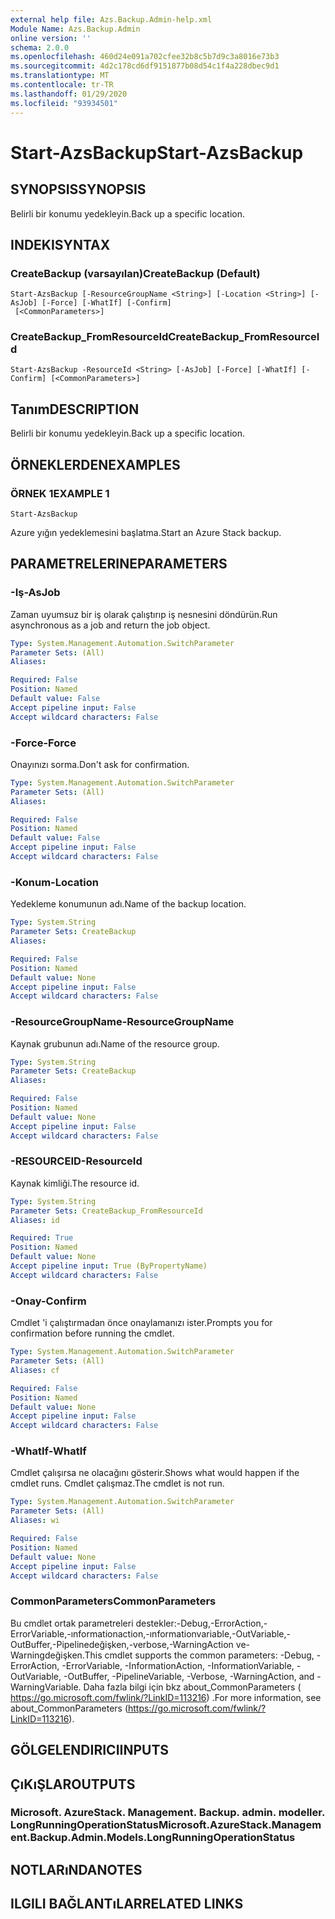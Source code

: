 ```yaml
---
external help file: Azs.Backup.Admin-help.xml
Module Name: Azs.Backup.Admin
online version: ''
schema: 2.0.0
ms.openlocfilehash: 460d24e091a702cfee32b8c5b7d9c3a8016e73b3
ms.sourcegitcommit: 4d2c178cd6df9151877b08d54c1f4a228dbec9d1
ms.translationtype: MT
ms.contentlocale: tr-TR
ms.lasthandoff: 01/29/2020
ms.locfileid: "93934501"
---
```

# <span data-ttu-id="a1c0c-101">Start-AzsBackup</span><span class="sxs-lookup"><span data-stu-id="a1c0c-101">Start-AzsBackup</span></span>

## <span data-ttu-id="a1c0c-102">SYNOPSIS</span><span class="sxs-lookup"><span data-stu-id="a1c0c-102">SYNOPSIS</span></span>
<span data-ttu-id="a1c0c-103">Belirli bir konumu yedekleyin.</span><span class="sxs-lookup"><span data-stu-id="a1c0c-103">Back up a specific location.</span></span>

## <span data-ttu-id="a1c0c-104">INDEKI</span><span class="sxs-lookup"><span data-stu-id="a1c0c-104">SYNTAX</span></span>

### <span data-ttu-id="a1c0c-105">CreateBackup (varsayılan)</span><span class="sxs-lookup"><span data-stu-id="a1c0c-105">CreateBackup (Default)</span></span>
```
Start-AzsBackup [-ResourceGroupName <String>] [-Location <String>] [-AsJob] [-Force] [-WhatIf] [-Confirm]
 [<CommonParameters>]
```

### <span data-ttu-id="a1c0c-106">CreateBackup_FromResourceId</span><span class="sxs-lookup"><span data-stu-id="a1c0c-106">CreateBackup_FromResourceId</span></span>
```
Start-AzsBackup -ResourceId <String> [-AsJob] [-Force] [-WhatIf] [-Confirm] [<CommonParameters>]
```

## <span data-ttu-id="a1c0c-107">Tanım</span><span class="sxs-lookup"><span data-stu-id="a1c0c-107">DESCRIPTION</span></span>
<span data-ttu-id="a1c0c-108">Belirli bir konumu yedekleyin.</span><span class="sxs-lookup"><span data-stu-id="a1c0c-108">Back up a specific location.</span></span>

## <span data-ttu-id="a1c0c-109">ÖRNEKLERDEN</span><span class="sxs-lookup"><span data-stu-id="a1c0c-109">EXAMPLES</span></span>

### <span data-ttu-id="a1c0c-110">ÖRNEK 1</span><span class="sxs-lookup"><span data-stu-id="a1c0c-110">EXAMPLE 1</span></span>
```
Start-AzsBackup
```

<span data-ttu-id="a1c0c-111">Azure yığın yedeklemesini başlatma.</span><span class="sxs-lookup"><span data-stu-id="a1c0c-111">Start an Azure Stack backup.</span></span>

## <span data-ttu-id="a1c0c-112">PARAMETRELERINE</span><span class="sxs-lookup"><span data-stu-id="a1c0c-112">PARAMETERS</span></span>

### <span data-ttu-id="a1c0c-113">-Iş</span><span class="sxs-lookup"><span data-stu-id="a1c0c-113">-AsJob</span></span>
<span data-ttu-id="a1c0c-114">Zaman uyumsuz bir iş olarak çalıştırıp iş nesnesini döndürün.</span><span class="sxs-lookup"><span data-stu-id="a1c0c-114">Run asynchronous as a job and return the job object.</span></span>

```yaml
Type: System.Management.Automation.SwitchParameter
Parameter Sets: (All)
Aliases:

Required: False
Position: Named
Default value: False
Accept pipeline input: False
Accept wildcard characters: False
```

### <span data-ttu-id="a1c0c-115">-Force</span><span class="sxs-lookup"><span data-stu-id="a1c0c-115">-Force</span></span>
<span data-ttu-id="a1c0c-116">Onayınızı sorma.</span><span class="sxs-lookup"><span data-stu-id="a1c0c-116">Don't ask for confirmation.</span></span>

```yaml
Type: System.Management.Automation.SwitchParameter
Parameter Sets: (All)
Aliases:

Required: False
Position: Named
Default value: False
Accept pipeline input: False
Accept wildcard characters: False
```

### <span data-ttu-id="a1c0c-117">-Konum</span><span class="sxs-lookup"><span data-stu-id="a1c0c-117">-Location</span></span>
<span data-ttu-id="a1c0c-118">Yedekleme konumunun adı.</span><span class="sxs-lookup"><span data-stu-id="a1c0c-118">Name of the backup location.</span></span>

```yaml
Type: System.String
Parameter Sets: CreateBackup
Aliases:

Required: False
Position: Named
Default value: None
Accept pipeline input: False
Accept wildcard characters: False
```

### <span data-ttu-id="a1c0c-119">-ResourceGroupName</span><span class="sxs-lookup"><span data-stu-id="a1c0c-119">-ResourceGroupName</span></span>
<span data-ttu-id="a1c0c-120">Kaynak grubunun adı.</span><span class="sxs-lookup"><span data-stu-id="a1c0c-120">Name of the resource group.</span></span>

```yaml
Type: System.String
Parameter Sets: CreateBackup
Aliases:

Required: False
Position: Named
Default value: None
Accept pipeline input: False
Accept wildcard characters: False
```

### <span data-ttu-id="a1c0c-121">-RESOURCEID</span><span class="sxs-lookup"><span data-stu-id="a1c0c-121">-ResourceId</span></span>
<span data-ttu-id="a1c0c-122">Kaynak kimliği.</span><span class="sxs-lookup"><span data-stu-id="a1c0c-122">The resource id.</span></span>

```yaml
Type: System.String
Parameter Sets: CreateBackup_FromResourceId
Aliases: id

Required: True
Position: Named
Default value: None
Accept pipeline input: True (ByPropertyName)
Accept wildcard characters: False
```

### <span data-ttu-id="a1c0c-123">-Onay</span><span class="sxs-lookup"><span data-stu-id="a1c0c-123">-Confirm</span></span>
<span data-ttu-id="a1c0c-124">Cmdlet 'i çalıştırmadan önce onaylamanızı ister.</span><span class="sxs-lookup"><span data-stu-id="a1c0c-124">Prompts you for confirmation before running the cmdlet.</span></span>

```yaml
Type: System.Management.Automation.SwitchParameter
Parameter Sets: (All)
Aliases: cf

Required: False
Position: Named
Default value: None
Accept pipeline input: False
Accept wildcard characters: False
```

### <span data-ttu-id="a1c0c-125">-WhatIf</span><span class="sxs-lookup"><span data-stu-id="a1c0c-125">-WhatIf</span></span>
<span data-ttu-id="a1c0c-126">Cmdlet çalışırsa ne olacağını gösterir.</span><span class="sxs-lookup"><span data-stu-id="a1c0c-126">Shows what would happen if the cmdlet runs.</span></span>
<span data-ttu-id="a1c0c-127">Cmdlet çalışmaz.</span><span class="sxs-lookup"><span data-stu-id="a1c0c-127">The cmdlet is not run.</span></span>

```yaml
Type: System.Management.Automation.SwitchParameter
Parameter Sets: (All)
Aliases: wi

Required: False
Position: Named
Default value: None
Accept pipeline input: False
Accept wildcard characters: False
```

### <span data-ttu-id="a1c0c-128">CommonParameters</span><span class="sxs-lookup"><span data-stu-id="a1c0c-128">CommonParameters</span></span>
<span data-ttu-id="a1c0c-129">Bu cmdlet ortak parametreleri destekler:-Debug,-ErrorAction,-ErrorVariable,-ınformationaction,-ınformationvariable,-OutVariable,-OutBuffer,-Pipelinedeğişken,-verbose,-WarningAction ve-Warningdeğişken.</span><span class="sxs-lookup"><span data-stu-id="a1c0c-129">This cmdlet supports the common parameters: -Debug, -ErrorAction, -ErrorVariable, -InformationAction, -InformationVariable, -OutVariable, -OutBuffer, -PipelineVariable, -Verbose, -WarningAction, and -WarningVariable.</span></span> <span data-ttu-id="a1c0c-130">Daha fazla bilgi için bkz about_CommonParameters ( https://go.microsoft.com/fwlink/?LinkID=113216) .</span><span class="sxs-lookup"><span data-stu-id="a1c0c-130">For more information, see about_CommonParameters (https://go.microsoft.com/fwlink/?LinkID=113216).</span></span>

## <span data-ttu-id="a1c0c-131">GÖLGELENDIRICI</span><span class="sxs-lookup"><span data-stu-id="a1c0c-131">INPUTS</span></span>

## <span data-ttu-id="a1c0c-132">ÇıKıŞLAR</span><span class="sxs-lookup"><span data-stu-id="a1c0c-132">OUTPUTS</span></span>

### <span data-ttu-id="a1c0c-133">Microsoft. AzureStack. Management. Backup. admin. modeller. LongRunningOperationStatus</span><span class="sxs-lookup"><span data-stu-id="a1c0c-133">Microsoft.AzureStack.Management.Backup.Admin.Models.LongRunningOperationStatus</span></span>

## <span data-ttu-id="a1c0c-134">NOTLARıNDA</span><span class="sxs-lookup"><span data-stu-id="a1c0c-134">NOTES</span></span>

## <span data-ttu-id="a1c0c-135">ILGILI BAĞLANTıLAR</span><span class="sxs-lookup"><span data-stu-id="a1c0c-135">RELATED LINKS</span></span>
